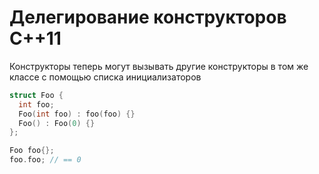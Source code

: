 # Делегирование конструкторов C++11

Конструкторы теперь могут вызывать другие конструкторы в том же классе с помощью списка инициализаторов
```c++
struct Foo {
  int foo;
  Foo(int foo) : foo(foo) {}
  Foo() : Foo(0) {}
};

Foo foo{};
foo.foo; // == 0
```

